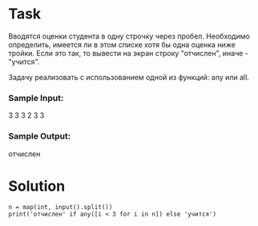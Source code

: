 # Task

Вводятся оценки студента в одну строчку через пробел. Необходимо определить, имеется ли в этом списке хотя бы одна оценка ниже тройки. Если это так, то вывести на экран строку "отчислен", иначе - "учится".

Задачу реализовать с использованием одной из функций: any или all.

### Sample Input:

3 3 3 2 3 3

### Sample Output:

отчислен

# Solution
```
n = map(int, input().split())
print('отчислен' if any([i < 3 for i in n]) else 'учится') 
```